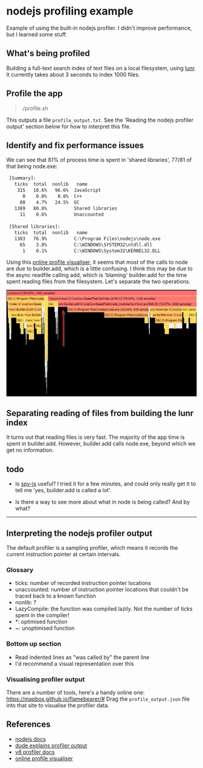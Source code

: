 # nodejs profiling example

Example of using the built-in nodejs profiler. I didn't improve performance,
but I learned some stuff.


## What's being profiled

Building a full-text search index of text files on a local filesystem, using
[lunr](https://lunrjs.com/). It currently takes about 3 seconds to index 1000
files.


## Profile the app

> ./profile.sh

This outputs a file `profile_output.txt`. See the 'Reading the nodejs profiler
output' section below for how to interpret this file.


## Identify and fix performance issues

We can see that 81% of process time is spent in 'shared libraries', 77/81 of
that being node.exe:

```
 [Summary]:
   ticks  total  nonlib   name
    315   18.6%   96.6%  JavaScript
      0    0.0%    0.0%  C++
     80    4.7%   24.5%  GC
   1369   80.8%          Shared libraries
     11    0.6%          Unaccounted

 [Shared libraries]:
   ticks  total  nonlib   name
   1303   76.9%          C:\Program Files\nodejs\node.exe
     65    3.8%          C:\WINDOWS\SYSTEM32\ntdll.dll
      1    0.1%          C:\WINDOWS\System32\KERNEL32.DLL
```

Using this [online profile visualiser](https://mapbox.github.io/flamebearer/#),
it seems that most of the calls to node are due to builder.add, which is a
little confusing. I think this may be due to the async readfile calling add,
which is 'blaming' builder.add for the time spent reading files from the
filesystem. Let's separate the two operations.

![first profile](./img/profile_1.png)


## Separating reading of files from building the lunr index

It turns out that reading files is very fast. The majority of the app time is
spent in builder.add. However, builder.add calls node.exe, beyond which we get
no information.


## todo

- Is [spy-js](https://www.jetbrains.com/help/webstorm/debugging-with-spy-js.html)
  useful? I tried it for a few minutes, and could only really get it to tell me
  'yes, builder.add is called a lot'.

- Is there a way to see more about what in node is being called? And by what?


-----------------------------------------------------------------------
## Interpreting the nodejs profiler output

The default profiler is a sampling profiler, which means it records the current
instruction pointer at certain intervals.

### Glossary

- ticks:       number of recorded instruction pointer locations
- unaccounted: number of instruction pointer locations that couldn't be traced
               back to a known function
- nonlib:      ?
- LazyCompile: the function was compiled lazily. Not the number of ticks spent
               in the compiler!
- *:           optimised function
- ~:           unoptimised function

### Bottom up section

- Read indented lines as "was called by" the parent line
- I'd recommend a visual representation over this


### Visualising profiler output

There are a number of tools, here's a handy online one:
https://mapbox.github.io/flamebearer/# Drag the `profile_output.json` file into
that site to visualise the profiler data.


## References

- [nodejs docs](https://nodejs.org/en/docs/guides/simple-profiling/)
- [dude explains profiler output](https://groups.google.com/forum/#!topic/nodejs/oRbX5eZvOPg)
- [v8 profiler docs](https://v8.dev/docs/profile)
- [online profile visualiser](https://mapbox.github.io/flamebearer/#)
